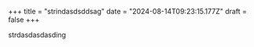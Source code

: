 +++
title = "strindasdsddsag"
date = "2024-08-14T09:23:15.177Z"
draft = false
+++

  strdasdasdasding
        